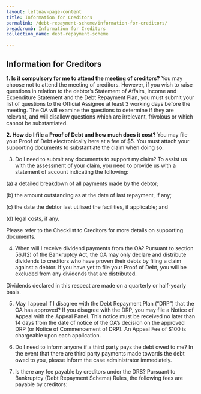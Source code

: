 ```yaml
---
layout: leftnav-page-content
title: Information for Creditors
permalink: /debt-repayment-scheme/information-for-creditors/
breadcrumb: Information for Creditors
collection_name: debt-repayment-scheme

---
```


Information for Creditors
---
**1.	Is it compulsory for me to attend the meeting of creditors?**
You may choose not to attend the meeting of creditors. However, if you wish to raise questions in relation to the debtor’s Statement of Affairs, Income and Expenditure Statement and the Debt Repayment Plan, you must submit your list of questions to the Official Assignee at least 3 working days before the meeting. The OA will examine the questions to determine if they are relevant, and will disallow questions which are irrelevant,  frivolous or which cannot be substantiated.

**2.	How do I file a Proof of Debt and how much does it cost?**
You may file your Proof of Debt electronically here at a fee of $5. You must attach your supporting documents to substantiate the claim when doing so.

3.	Do I need to submit any documents to support my claim?
To assist us with the assessment of your claim, you need to provide us with a statement of account indicating the following:

 

(a) a detailed breakdown of all payments made by the debtor;

 

(b) the amount outstanding as at the date of last repayment, if any;

 

(c) the date the debtor last utilised the facilities, if applicable; and

 

(d) legal costs, if any. 

 

Please refer to the Checklist to Creditors for more details on supporting documents.

 

4.	When will I receive dividend payments from the OA?
Pursuant to section 56J(2) of the Bankruptcy Act, the OA may only declare and distribute dividends to creditors who have proven their debts by filing a claim against a debtor. If you have yet to file your Proof of Debt, you will be excluded from any dividends that are distributed.


Dividends declared in this respect are made on a quarterly or half-yearly basis.

 

5.	May I appeal if I disagree with the Debt Repayment Plan (“DRP”) that the OA has approved?
If you disagree with the DRP, you may file a Notice of Appeal with the Appeal Panel. This notice must be received no later than 14 days from the date of notice of the OA’s decision on the approved DRP (or Notice of Commencement of DRP). An Appeal Fee of $100 is chargeable upon each application.

6.	Do I need to inform anyone if a third party pays the debt owed to me?
In the event that there are third party payments made towards the debt owed to you, please inform the case administrator immediately.

7.	Is there any fee payable by creditors under the DRS?
Pursuant to Bankruptcy (Debt Repayment Scheme) Rules, the following fees are payable by creditors:
